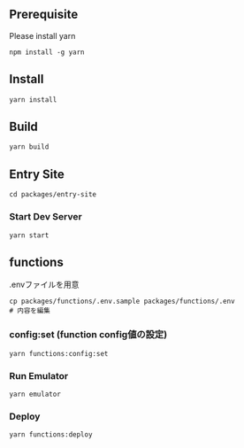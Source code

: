 
## Prerequisite

Please install yarn

```
npm install -g yarn
```


## Install

```
yarn install
```

## Build

```
yarn build
```


## Entry Site

```
cd packages/entry-site
```

### Start Dev Server

```
yarn start
```


## functions


.envファイルを用意

```
cp packages/functions/.env.sample packages/functions/.env
# 内容を編集
```

### config:set (function config値の設定)

```
yarn functions:config:set
```


### Run Emulator

```
yarn emulator
```

### Deploy

```
yarn functions:deploy
```


